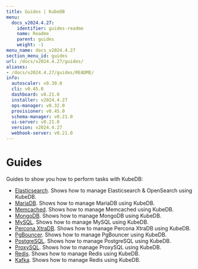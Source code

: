 ```yaml
---
title: Guides | KubeDB
menu:
  docs_v2024.4.27:
    identifier: guides-readme
    name: Readme
    parent: guides
    weight: -1
menu_name: docs_v2024.4.27
section_menu_id: guides
url: /docs/v2024.4.27/guides/
aliases:
- /docs/v2024.4.27/guides/README/
info:
  autoscaler: v0.30.0
  cli: v0.45.0
  dashboard: v0.21.0
  installer: v2024.4.27
  ops-manager: v0.32.0
  provisioner: v0.45.0
  schema-manager: v0.21.0
  ui-server: v0.21.0
  version: v2024.4.27
  webhook-server: v0.21.0
---
```


# Guides

Guides to show you how to perform tasks with KubeDB:

- [Elasticsearch](/docs/v2024.4.27/guides/elasticsearch/README). Shows how to manage Elasticsearch & OpenSearch using KubeDB.
- [MariaDB](/docs/v2024.4.27/guides/mariadb). Shows how to manage MariaDB using KubeDB.
- [Memcached](/docs/v2024.4.27/guides/memcached/README). Shows how to manage Memcached using KubeDB.
- [MongoDB](/docs/v2024.4.27/guides/mongodb/README). Shows how to manage MongoDB using KubeDB.
- [MySQL](/docs/v2024.4.27/guides/mysql/README). Shows how to manage MySQL using KubeDB.
- [Percona XtraDB](/docs/v2024.4.27/guides/percona-xtradb/README). Shows how to manage Percona XtraDB using KubeDB.
- [PgBouncer](/docs/v2024.4.27/guides/pgbouncer/README). Shows how to manage PgBouncer using KubeDB.
- [PostgreSQL](/docs/v2024.4.27/guides/postgres/README). Shows how to manage PostgreSQL using KubeDB.
- [ProxySQL](/docs/v2024.4.27/guides/proxysql/README). Shows how to manage ProxySQL using KubeDB.
- [Redis](/docs/v2024.4.27/guides/redis/README). Shows how to manage Redis using KubeDB.
- [Kafka](/docs/v2024.4.27/guides/kafka/README). Shows how to manage Redis using KubeDB.
